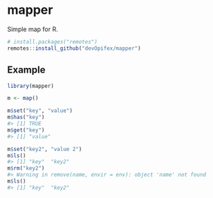 
<!-- README.md is generated from README.Rmd. Please edit that file -->

<!-- badges: start -->

<!-- badges: end -->

# mapper

Simple map for R.

``` r
# install.packages("remotes")
remotes::install_github("devOpifex/mapper")
```

## Example

``` r
library(mapper)

m <- map()

m$set("key", "value")
m$has("key")
#> [1] TRUE
m$get("key")
#> [1] "value"

m$set("key2", "value 2")
m$ls()
#> [1] "key"  "key2"
m$rm("key2")
#> Warning in remove(name, envir = env): object 'name' not found
m$ls()
#> [1] "key"  "key2"
```

